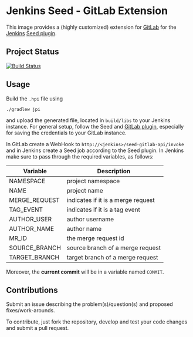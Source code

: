 # Jenkins Seed - GitLab Extension

This image provides a (highly customized) extension for [GitLab](https://gitlab.com) for the [Jenkins](https://jenkins.io) [Seed plugin](https://github.com/jenkinsci/seed-plugin).

## Project Status

[![Build Status](https://travis-ci.org/muhlba91/jenkins-seed-gitlab-extension.svg?branch=master)](https://travis-ci.org/muhlba91/jenkins-seed-gitlab-extension)

## Usage

Build the `.hpi` file using
```
./gradlew jpi
```
and upload the generated file, located in `build/libs` to your Jenkins instance.
For general setup, follow the Seed and [GitLab plugin](https://github.com/jenkinsci/gitlab-plugin), especially for saving the credentials to your GitLab instance.

In GitLab create a WebHook to `http://<jenkins>/seed-gitlab-api/invoke` and in Jenkins create a Seed job according to the Seed plugin.
In Jenkins make sure to pass through the required variables, as follows:

| Variable | Description |
|----------|-------------|
| NAMESPACE | project namespace |
| NAME | project name |
| MERGE_REQUEST | indicates if it is a merge request |
| TAG_EVENT | indicates if it is a tag event |
| AUTHOR_USER | author username |
| AUTHOR_NAME | author name |
| MR_ID | the merge request id |
| SOURCE_BRANCH | source branch of a merge request |
| TARGET_BRANCH | target branch of a merge request |

Moreover, the **current commit** will be in a variable named `COMMIT`.

## Contributions

Submit an issue describing the problem(s)/question(s) and proposed fixes/work-arounds.

To contribute, just fork the repository, develop and test your code changes and submit a pull request.
